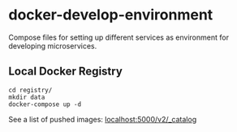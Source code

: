 # docker-develop-environment
Compose files for setting up different services as environment for developing microservices.

## Local Docker Registry

```
cd registry/
mkdir data
docker-compose up -d
```

See a list of pushed images: [localhost:5000/v2/_catalog](http://localhost:5000/v2/_catalog)
